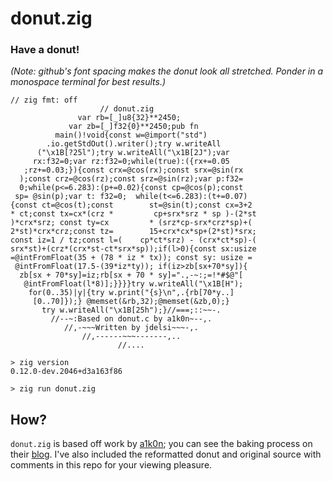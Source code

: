 # donut.zig
### Have a donut!

*(Note: github's font spacing makes the donut look all stretched. Ponder in a monospace terminal for best results.)*
```zig
// zig fmt: off
                    // donut.zig
               var rb=[_]u8{32}**2450;
             var zb=[_]f32{0}**2450;pub fn
          main()!void{const w=@import("std")
        .io.getStdOut().writer();try w.writeAll
      ("\x1B[?25l");try w.writeAll("\x1B[2J");var
     rx:f32=0;var rz:f32=0;while(true):({rx+=0.05
   ;rz+=0.03;}){const crx=@cos(rx);const srx=@sin(rx
  );const crz=@cos(rz);const srz=@sin(rz);var p:f32=
  0;while(p<=6.283):(p+=0.02){const cp=@cos(p);const
 sp= @sin(p);var t: f32=0;  while(t<=6.283):(t+=0.07)
{const ct=@cos(t);const        st=@sin(t);const cx=3+2
* ct;const tx=cx*(crz *         cp+srx*srz * sp )-(2*st
)*crx*srz; const ty=cx         * (srz*cp-srx*crz*sp)+(
2*st)*crx*crz;const tz=        15+crx*cx*sp+(2*st)*srx;
const iz=1 / tz;const l=(    cp*ct*srz) - (crx*ct*sp)-(
srx*st)+(crz*(crx*st-ct*srx*sp));if(l>0){const sx:usize
=@intFromFloat(35 + (78 * iz * tx)); const sy: usize =
 @intFromFloat(17.5-(39*iz*ty)); if(iz>zb[sx+70*sy]){
  zb[sx + 70*sy]=iz;rb[sx + 70 * sy]=".,-~:;=!*#$@"[
   @intFromFloat(l*8)];}}}}try w.writeAll("\x1B[H");
    for(0..35)|y|{try w.print("{s}\n",.{rb[70*y..]
     [0..70]});} @memset(&rb,32);@memset(&zb,0);}
       try w.writeAll("\x1B[25h");}//===;::~~-.
         //--~:Based on donut.c by a1k0n~--,.
            //,-~~~Written by jdelsi~~~-,.
                //,------~~~-------,..
                        //....
```

```shell
> zig version
0.12.0-dev.2046+d3a163f86

> zig run donut.zig
```

## How?
`donut.zig` is based off work by [a1k0n](https://www.a1k0n.net/about.html); you can see the baking process on their [blog](https://www.a1k0n.net/2011/07/20/donut-math.html). I've also included the reformatted donut and original source with comments in this repo for your viewing pleasure.
